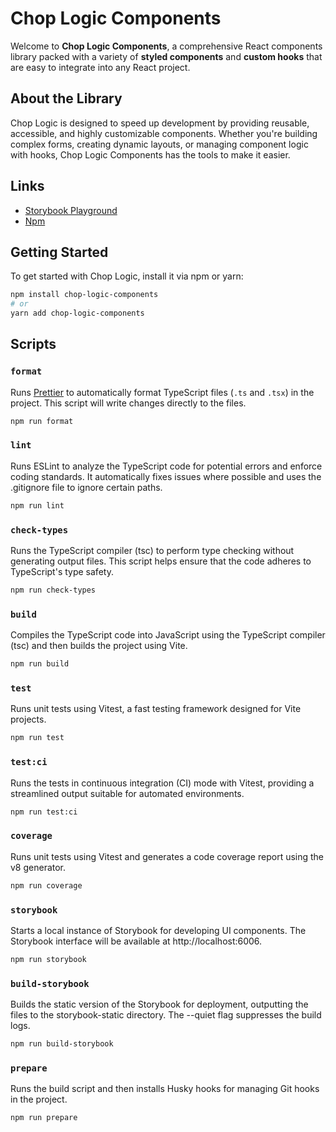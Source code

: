 # Chop Logic Components

Welcome to **Chop Logic Components**, a comprehensive React components library packed with a variety of **styled components** and **custom hooks** that are easy to integrate into any React project.

## About the Library

Chop Logic is designed to speed up development by providing reusable, accessible, and highly customizable components. Whether you're building complex forms, creating dynamic layouts, or managing component logic with hooks, Chop Logic Components has the tools to make it easier.

## Links

- [Storybook Playground](https://savourygin.github.io/chop-logic-components)
- [Npm](https://www.npmjs.com/package/chop-logic-components)

## Getting Started

To get started with Chop Logic, install it via npm or yarn:

```bash
npm install chop-logic-components
# or
yarn add chop-logic-components
```

## Scripts

### `format`

Runs [Prettier](https://prettier.io/) to automatically format TypeScript files (`.ts` and `.tsx`) in the project. This script will write changes directly to the files.

```bash
npm run format
```

### `lint`

Runs ESLint to analyze the TypeScript code for potential errors and enforce coding standards. It automatically fixes issues where possible and uses the .gitignore file to ignore certain paths.

```bash
npm run lint
```

### `check-types`

Runs the TypeScript compiler (tsc) to perform type checking without generating output files. This script helps ensure that the code adheres to TypeScript's type safety.

```bash
npm run check-types
```

### `build`

Compiles the TypeScript code into JavaScript using the TypeScript compiler (tsc) and then builds the project using Vite.

```bash
npm run build
```

### `test`

Runs unit tests using Vitest, a fast testing framework designed for Vite projects.

```bash
npm run test
```

### `test:ci`

Runs the tests in continuous integration (CI) mode with Vitest, providing a streamlined output suitable for automated environments.

```bash
npm run test:ci
```

### `coverage`

Runs unit tests using Vitest and generates a code coverage report using the v8 generator.

```bash
npm run coverage
```

### `storybook`

Starts a local instance of Storybook for developing UI components. The Storybook interface will be available at http://localhost:6006.

```bash
npm run storybook
```

### `build-storybook`

Builds the static version of the Storybook for deployment, outputting the files to the storybook-static directory. The --quiet flag suppresses the build logs.

```bash
npm run build-storybook
```

### `prepare`

Runs the build script and then installs Husky hooks for managing Git hooks in the project.

```bash
npm run prepare
```
